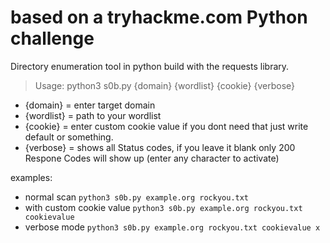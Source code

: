 # based on a tryhackme.com Python challenge 

Directory enumeration tool in python build with the requests library.

> Usage: python3 s0b.py {domain} {wordlist} {cookie} {verbose}
- {domain} = enter target domain 
- {wordlist} = path to your wordlist
- {cookie} = enter custom cookie value if you dont need that just write default or something.
- {verbose} = shows all Status codes, if you leave it blank only 200 Respone Codes will show up (enter any character to activate)

examples:

- normal scan 
  `python3 s0b.py example.org rockyou.txt`
- with custom cookie value
  `python3 s0b.py example.org rockyou.txt cookievalue`
- verbose mode
  `python3 s0b.py example.org rockyou.txt cookievalue x`  
